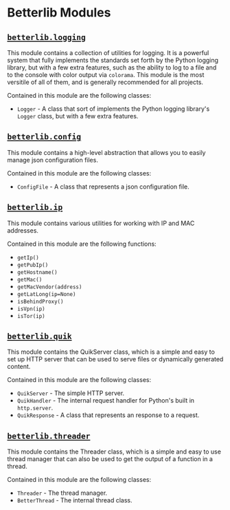 # Betterlib Modules

## [`betterlib.logging`](https://henrymartin5.github.io/betterlib/logging)

This module contains a collection of utilities for logging. It is a powerful system that fully implements the standards set forth by the Python logging library, but with a few extra features, such as the ability to log to a file and to the console with color output via `colorama`. This module is the most versitile of all of them, and is generally recommended for all projects.

Contained in this module are the following classes:

- `Logger` - A class that sort of implements the Python logging library's `Logger` class, but with a few extra features.

## [`betterlib.config`](https://henrymartin5.github.io/betterlib/config)

This module contains a high-level abstraction that allows you to easily manage json configuration files.

Contained in this module are the following classes:

- `ConfigFile` - A class that represents a json configuration file.

## [`betterlib.ip`](https://henrymartin5.github.io/betterlib/ip)

This module contains various utilities for working with IP and MAC addresses.

Contained in this module are the following functions:

- `getIp()`
- `getPubIp()`
- `getHostname()`
- `getMac()`
- `getMacVendor(address)`
- `getLatLong(ip=None)`
- `isBehindProxy()`
- `isVpn(ip)`
- `isTor(ip)`

## [`betterlib.quik`](https://henrymartin5.github.io/betterlib/quik)

This module contains the QuikServer class, which is a simple and easy to set up HTTP server that can be used to serve files or dynamically generated content.

Contained in this module are the following classes:

- `QuikServer` - The simple HTTP server.
- `QuikHandler` - The internal request handler for Python's built in `http.server`.
- `QuikResponse` - A class that represents an response to a request.

## [`betterlib.threader`](https://henrymartin5.github.io/betterlib/threader)

This module contains the Threader class, which is a simple and easy to use thread manager that can also be used to get the output of a function in a thread.

Contained in this module are the following classes:

- `Threader` - The thread manager.
- `BetterThread` - The internal thread class.
